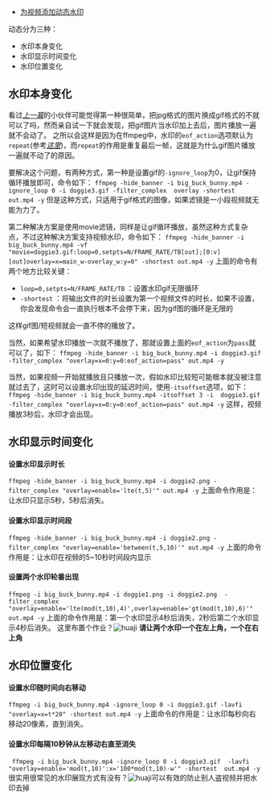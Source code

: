 - [为视频添加动态水印](https://www.cnblogs.com/daner1257/p/14442777.html)

动态分为三种：

- 水印本身变化
- 水印显示时间变化
- 水印位置变化

## 水印本身变化

看过[*上一篇*](http://localhost:4000/2021/02/23/ffmpeg-watermark-1/)的小伙伴可能觉得第一种很简单，把jpg格式的图片换成gif格式的不就可以了吗，然而亲自试一下就会发现，把gif图片当水印加上去后，图片播放一遍就不会动了。
 之所以会这样是因为在ffmpeg中，水印的`eof_action`选项默认为`repeat`(参考[*这里*](https://ffmpeg.org/ffmpeg-filters.html#overlay-1))，而`repeat`的作用是重复最后一帧，这就是为什么gif图片播放一遍就不动了的原因。

要解决这个问题，有两种方式，第一种是设置gif的`-ignore_loop`为0，让gif保持循环播放即可，命令如下：
 `ffmpeg -hide_banner -i big_buck_bunny.mp4 -ignore_loop 0 -i doggie3.gif -filter_complex  overlay -shortest out.mp4 -y`
 但是这种方式，只适用于gif格式的图像，如果滤镜是一小段视频就无能为力了。

第二种解决方案是使用movie滤镜，同样是让gif循环播放，虽然这种方式复杂点，不过这种解决方案支持视频水印，命令如下：
 `ffmpeg -hide_banner -i big_buck_bunny.mp4 -vf  "movie=doggie3.gif:loop=0,setpts=N/FRAME_RATE/TB[out];[0:v][out]overlay=x=main_w-overlay_w:y=0" -shortest out.mp4 -y`
 上面的命令有两个地方比较关键：

- `loop=0,setpts=N/FRAME_RATE/TB` ：设置水印gif无限循环
- `-shortest` ：将输出文件的时长设置为第一个视频文件的时长，如果不设置，你会发现命令会一直执行根本不会停下来，因为gif图的循环是无限的

这样gif图/短视频就会一直不停的播放了。

当然，如果希望水印播放一次就不播放了，那就设置上面的`eof_action`为`pass`就可以了，如下：
 `ffmpeg -hide_banner -i big_buck_bunny.mp4 -i doggie3.gif -filter_complex "overlay=x=0:y=0:eof_action=pass" out.mp4 -y`

当然，如果视频一开始就播放且只播放一次，假如水印比较短可能根本就没被注意就过去了，这时可以设置水印出现的延迟时间，使用`-itsoffset`选项，如下：
 `ffmpeg -hide_banner -i big_buck_bunny.mp4 -itsoffset 3 -i  doggie3.gif -filter_complex "overlay=x=0:y=0:eof_action=pass" out.mp4 -y`
 这样，视频播放3秒后，水印才会出现。

## 水印显示时间变化

#### 设置水印显示时长

`ffmpeg -hide_banner -i big_buck_bunny.mp4 -i doggie2.png -filter_complex "overlay=enable='lte(t,5)'" out.mp4 -y`
 上面命令作用是：让水印只显示5秒，5秒后消失。

#### 设置水印显示时间段

`ffmpeg -hide_banner -i big_buck_bunny.mp4 -i doggie2.png -filter_complex "overlay=enable='between(t,5,10)'" out.mp4 -y`
 上面的命令作用是：让水印在视频的5~10秒时间段内显示

#### 设置两个水印轮番出现

`ffmpeg -i big_buck_bunny.mp4 -i doggie1.png -i doggie2.png  -filter_complex  "overlay=enable='lte(mod(t,10),4)',overlay=enable='gt(mod(t,10),6)'"  out.mp4 -y`
 上面的命令作用是：第一个水印显示4秒后消失，2秒后第二个水印显示4秒后消失。
 这里布置个作业？![huaji](https://files.cnblogs.com/files/daner1257/huaji.gif) **请让两个水印一个在左上角，一个在右上角**

## 水印位置变化

#### 设置水印随时间向右移动

`ffmpeg -i big_buck_bunny.mp4 -ignore_loop 0 -i doggie3.gif -lavfi "overlay=x=t*20" -shortest out.mp4 -y`
 上面命令的作用是：让水印每秒向右移动20像素，直到消失。

#### 设置水印每隔10秒钟从左移动右直至消失

` ffmpeg -i big_buck_bunny.mp4 -ignore_loop 0 -i doggie3.gif  -lavfi "overlay=enable='mod(t,10)':x='100*mod(t,10)-w'" -shortest  out.mp4 -y`
 很实用很常见的水印展现方式有没有？![huaji](https://files.cnblogs.com/files/daner1257/huaji.gif)可以有效的防止别人盗视频并把水印去掉